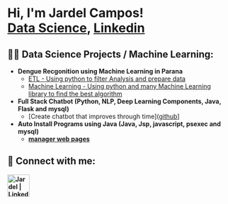 <h1>Hi, I'm Jardel Campos! <br/><a href="github">Data Science</a>, <a href="linkedin.com/in/jardel-campos-788030113">Linkedin</a></h1>

<h2>👨‍💻 Data Science Projects / Machine Learning:</h2>

- <b>Dengue Recgonition using Machine Learning in Parana</b>
  - [ETL - Using python to filter Analysis and prepare data](https://github.com/jardelsewo/analise_dengue)
  - [Machine Learning - Using python and many Machine Learning library to find the best algorithm](https://github.com/joshmadakor1/Algorithms-Practice)
- <b>Full Stack Chatbot (Python, NLP, Deep Learning Components, Java, Flask and mysql)</b>
  - [Create chatbot that improves through time]([github](https://github.com/jardelcampos/chatbot)] <b>
- <b>Auto Install Programs using Java (Java, Jsp, javascript, psexec and mysql)</b>
  - [manager web pages](github)

<h2> 🤳 Connect with me:</h2>

[<img align="left" alt="Jardel | LinkedIn" width="50px" src="https://cdn.jsdelivr.net/npm/simple-icons@v3/icons/linkedin.svg" />][linkedin]

[linkedin]:linkedin.com/in/jardel-campos-788030113

<!--
**joshmadakor1/joshmadakor1** is a ✨ _special_ ✨ repository because its `README.md` (this file) appears on your GitHub profile.

Here are some ideas to get you started:

- 🔭 I’m currently working on ...
- 🌱 I’m currently learning ...
- 👯 I’m looking to collaborate on ...
- 🤔 I’m looking for help with ...
- 💬 Ask me about ...
- 📫 How to reach me: ...
- 😄 Pronouns: ...
- ⚡ Fun fact: ...
-->
